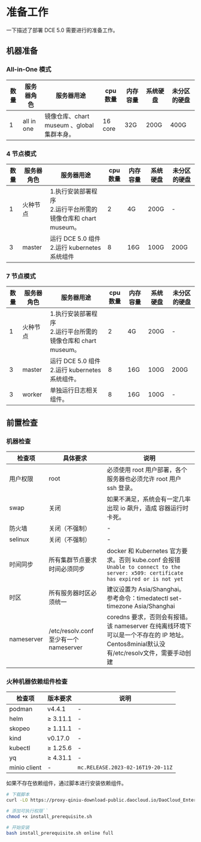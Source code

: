 # 准备工作

一下描述了部署 DCE 5.0 需要进行的准备工作。

## 机器准备

### All-in-One 模式

| **数量** | **服务器角色** | **服务器用途**                             | **cpu 数量** | **内存容量** | **系统硬盘** | **未分区的硬盘** |
| -------- | -------------- | ------------------------------------------ | ------------ | ------------ | ------------ | ---------------- |
| 1        | all in one     | 镜像仓库、chart museum 、global 集群本身。 | 16 core      | 32G          | 200G         | 400G             |

### 4 节点模式

| **数量** | **服务器角色** | **服务器用途**                                               | **cpu 数量** | **内存容量** | **系统硬盘** | **未分区的硬盘** |
| -------- | -------------- | ------------------------------------------------------------ | ------------ | ------------ | ------------ | ---------------- |
| 1        | 火种节点       | 1.执行安装部署程序<br />2.运行平台所需的镜像仓库和 chart museum。 | 2            | 4G           | 200G         | -                |
| 3        | master         | 运行 DCE 5.0 组件 2.运行 kubernetes 系统组件                 | 8            | 16G          | 100G         | 200G             |

### 7 节点模式

| **数量** | **服务器角色** | **服务器用途**                                               | **cpu 数量** | **内存容量** | **系统硬盘** | **未分区的硬盘** |
| -------- | -------------- | ------------------------------------------------------------ | ------------ | ------------ | ------------ | ---------------- |
| 1        | 火种节点       | 1.执行安装部署程序<br />2.运行平台所需的镜像仓库和 chart museum。 | 2            | 4G           | 200G         | -                |
| 3        | master         | 运行 DCE 5.0 组件 2.运行 kubernetes 系统组件。               | 8            | 16G          | 100G         | 200G             |
| 3        | worker         | 单独运行日志相关组件。                                       | 8            | 16G          | 100G         | -                |

## 前置检查

### 机器检查

| **检查项** | **具体要求**                           | **说明**                                                     |
| ---------- | -------------------------------------- | ------------------------------------------------------------ |
| 用户权限   | root                                   | 必须使用 root 用户部署，各个服务器也必须允许 root 用户 ssh 登录。 |
| swap       | 关闭                                   | 如果不满足，系统会有一定几率出现 io 飙升，造成 容器运行时 卡死。 |
| 防火墙     | 关闭（不强制）                         | -                                                            |
| selinux    | 关闭（不强制）                         | -                                                            |
| 时间同步   | 所有集群节点要求时间必须同步           | docker 和 Kubernetes 官方要求。否则 kube.conf 会报错 `Unable to connect to the server: x509: certificate has expired or is not yet` |
| 时区       | 所有服务器时区必须统一                 | 建议设置为 Asia/Shanghai。 <br />参考命令：timedatectl set-timezone Asia/Shanghai |
| nameserver | /etc/resolv.conf 至少有一个 nameserver | coredns 要求，否则会有报错。该 nameserver 在纯离线环境下可以是一个不存在的 IP 地址。Centos8minial默认没有/etc/resolv文件，需要手动创建 |

### 火种机器依赖组件检查

| **检查项**   | **版本要求** | **说明**                          |
| ------------ | ------------ | --------------------------------- |
| podman       | v4.4.1       | -                                 |
| helm         | ≥ 3.11.1      | -                                 |
| skopeo       | ≥ 1.11.1      | -                                 |
| kind         | v0.17.0    | -                                 |
| kubectl      | ≥ 1.25.6     | -                                 |
| yq           | ≥ 4.31.1     | -                                 |
| minio client | -            | `mc.RELEASE.2023-02-16T19-20-11Z` |

如果不存在依赖组件，通过脚本进行安装依赖组件。

```bash
# 下载脚本
curl -LO https://proxy-qiniu-download-public.daocloud.io/DaoCloud_Enterprise/dce5/install_prerequisite.sh

# 添加可执行权限``
chmod +x install_prerequisite.sh

# 开始安装
bash install_prerequisite.sh online full
```
